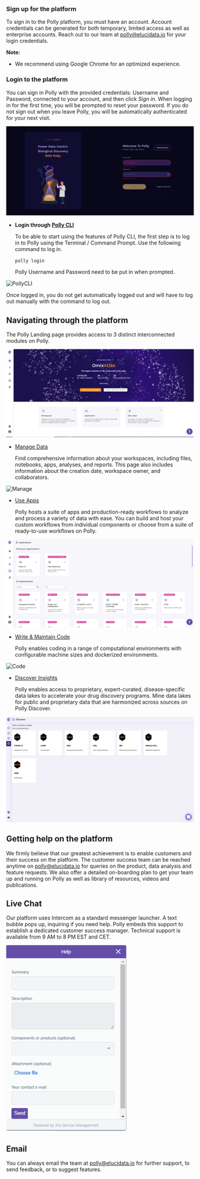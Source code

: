 ###   **Sign up for the platform**

To sign in to the Polly platform, you must have an account. Account credentials can be generated for both temporary, limited access as well as enterprise accounts. Reach out to our team at [polly@elucidata.io](mailto:polly@elucidata.io) for your login credentials.

**Note:**

*    We recommend using Google Chrome for an optimized experience.
    

###   **Login to the platform**

You can sign in Polly with the provided credentials: Username and Password, connected to your account, and then click *Sign in*. When logging in for the first time, you will be prompted to reset your password. If you do not sign out when you leave Polly, you will be automatically authenticated for your next visit.

![Login](../img/Home/Login1.png)

*   **Login through [Polly CLI](https://docs.elucidata.io/Scaling%20compute/Polly%20CLI.html)**

    To be able to start using the features of Polly CLI, the first step is to log in to Polly using the Terminal / Command Prompt. Use the following command to log in.

    <pre><code>polly login</code></pre>

    Polly Username and Password need to be put in when prompted.

![PollyCLI](../img/Home/PollyCLI.png) <!-- <center>**Figure 5.** Sample metadata mapping file</center> -->

Once logged in, you do not get automatically logged out and will have to log out manually with the command to log out.

## Navigating through the platform

The Polly Landing page provides access to 3 distinct interconnected modules on Polly.

![Polly as a platform](../img/Home/Home1.png) <!-- <center>**Figure 5.** Sample metadata mapping file</center> -->

*   [Manage Data](https://docs.elucidata.io/Getting%20Started/Workspaces.html)

    Find comprehensive information about your workspaces, including files, notebooks, apps, analyses, and reports. This page also includes information about the creation date, workspace owner, and collaborators.

![Manage](../img/Home/Workspace1.png) <!-- <center>**Figure 5.** Sample metadata mapping file</center> -->

*   [Use Apps](https://docs.elucidata.io/Apps/Introduction.html)

     Polly hosts a suite of apps and production-ready workflows to analyze and process a variety of data with ease. You can build and host your custom workflows from individual components or choose from a suite of ready-to-use workflows on Polly.

![Manage](../img/Home/Applications.png) <!-- <center>**Figure 5.** Sample metadata mapping file</center> -->

*   [Write & Maintain Code](https://docs.elucidata.io/Scaling%20compute/Polly%20Notebooks.html)

    Polly enables coding in a range of computational environments with configurable machine sizes and dockerized environments. 

![Code](../img/Home/code.png) <!-- <center>**Figure 5.** Sample metadata mapping file</center> -->

*   [Discover Insights](https://docs.elucidata.io/Data%20Lake.html)

    Polly enables access to proprietary, expert-curated, disease-specific data lakes to accelerate your drug discovery programs. Mine data lakes for public and proprietary data that are harmonized across sources on  Polly Discover. 

![Discover](../img/Home/Discover1.png) <!-- <center>**Figure 5.** Sample metadata mapping file</center> -->
## Getting help on the platform

We firmly believe that our greatest achievement is to enable customers and their success on the platform. The customer success team can be reached anytime on [polly@elucidata.io](mailto:polly@elucidata.io) for queries on the product, data analysis and feature requests. We also offer a detailed on-boarding plan to get your team up and running on Polly as well as library of resources, videos and publications.

## Live Chat

Our platform uses Intercom as a standard messenger launcher. A text bubble pops up, inquiring if you need help. Polly embeds this support to establish a dedicated customer success manager. Technical support is available from 9 AM to 8 PM EST and CET.

![Intercom](../img/Home/Chat.png) <!-- <center>**Figure 5.** Sample metadata mapping file</center> -->

## Email

You can always email the team at [polly@elucidata.io](mailto:polly@elucidata.io) for further support, to send feedback, or to suggest features.
